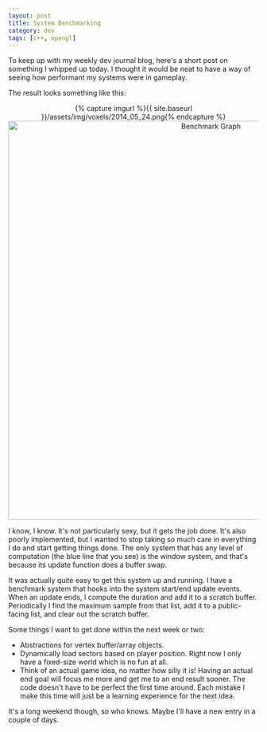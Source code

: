 ```yaml
---
layout: post
title: System Benchmarking
category: dev
tags: [c++, opengl]
---
```

To keep up with my weekly dev journal blog, here's a short post on something I
whipped up today. I thought it would be neat to have a way of seeing how
performant my systems were in gameplay.


The result looks something like this:

<p style="text-align: center;">
	{% capture imgurl %}{{ site.baseurl }}/assets/img/voxels/2014_05_24.png{% endcapture %}
	<img src="{{ imgurl }}" alt="Benchmark Graph" width="800"/>
</p>

I know, I know. It's not particularly sexy, but it gets the job done. It's also
poorly implemented, but I wanted to stop taking so much care in everything I do
and start getting things done. The only system that has any level of computation
(the blue line that you see) is the window system, and that's because its
update function does a buffer swap.

It was actually quite easy to get this system up and running. I have a benchmark
system that hooks into the system start/end update events. When an update ends,
I compute the duration and add it to a scratch buffer. Periodically I find the
maximum sample from that list, add it to a public-facing list, and clear out the
scratch buffer.

Some things I want to get done within the next week or two:

* Abstractions for vertex buffer/array objects.
* Dynamically load sectors based on player position. Right now I only have a
  fixed-size world which is no fun at all.
* Think of an actual game idea, no matter how silly it is! Having an actual end
  goal will focus me more and get me to an end result sooner. The code doesn't
  have to be perfect the first time around. Each mistake I make this time will
  just be a learning experience for the next idea.

It's a long weekend though, so who knows. Maybe I'll have a new entry in a
couple of days.
